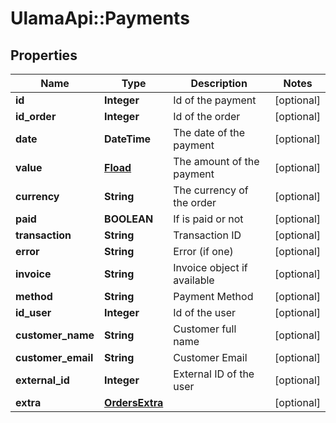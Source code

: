 # UlamaApi::Payments

## Properties
Name | Type | Description | Notes
------------ | ------------- | ------------- | -------------
**id** | **Integer** | Id of the payment | [optional] 
**id_order** | **Integer** | Id of the order | [optional] 
**date** | **DateTime** | The date of the payment | [optional] 
**value** | [**Fload**](Fload.md) | The amount of the payment | [optional] 
**currency** | **String** | The currency of the order | [optional] 
**paid** | **BOOLEAN** | If is paid or not | [optional] 
**transaction** | **String** | Transaction ID | [optional] 
**error** | **String** | Error (if one) | [optional] 
**invoice** | **String** | Invoice object if available | [optional] 
**method** | **String** | Payment Method | [optional] 
**id_user** | **Integer** | Id of the user | [optional] 
**customer_name** | **String** | Customer full name | [optional] 
**customer_email** | **String** | Customer Email | [optional] 
**external_id** | **Integer** | External ID of the user | [optional] 
**extra** | [**OrdersExtra**](OrdersExtra.md) |  | [optional] 

